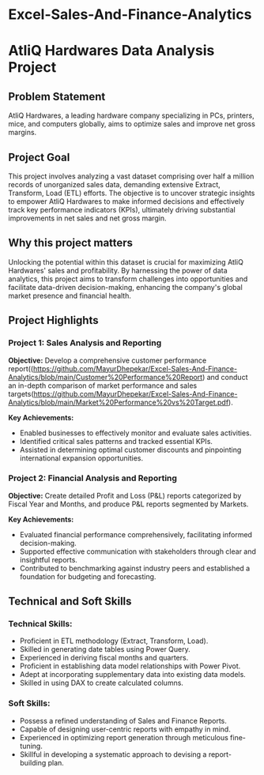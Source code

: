 # Excel-Sales-And-Finance-Analytics
# AtliQ Hardwares Data Analysis Project

## Problem Statement
AtliQ Hardwares, a leading hardware company specializing in PCs, printers, mice, and computers globally, aims to optimize sales and improve net gross margins.

## Project Goal
This project involves analyzing a vast dataset comprising over half a million records of unorganized sales data, demanding extensive Extract, Transform, Load (ETL) efforts. The objective is to uncover strategic insights to empower AtliQ Hardwares to make informed decisions and effectively track key performance indicators (KPIs), ultimately driving substantial improvements in net sales and net gross margin.

## Why this project matters
Unlocking the potential within this dataset is crucial for maximizing AtliQ Hardwares' sales and profitability. By harnessing the power of data analytics, this project aims to transform challenges into opportunities and facilitate data-driven decision-making, enhancing the company's global market presence and financial health.

## Project Highlights

### Project 1: Sales Analysis and Reporting
**Objective:** 
Develop a comprehensive customer performance report((https://github.com/MayurDhepekar/Excel-Sales-And-Finance-Analytics/blob/main/Customer%20Performance%20Report) and conduct an in-depth comparison of market performance and sales targets(https://github.com/MayurDhepekar/Excel-Sales-And-Finance-Analytics/blob/main/Market%20Performance%20vs%20Target.pdf).

**Key Achievements:**
- Enabled businesses to effectively monitor and evaluate sales activities.
- Identified critical sales patterns and tracked essential KPIs.
- Assisted in determining optimal customer discounts and pinpointing international expansion opportunities.

### Project 2: Financial Analysis and Reporting
**Objective:** 
Create detailed Profit and Loss (P&L) reports categorized by Fiscal Year and Months, and produce P&L reports segmented by Markets.

**Key Achievements:**
- Evaluated financial performance comprehensively, facilitating informed decision-making.
- Supported effective communication with stakeholders through clear and insightful reports.
- Contributed to benchmarking against industry peers and established a foundation for budgeting and forecasting.

## Technical and Soft Skills

### Technical Skills:
- Proficient in ETL methodology (Extract, Transform, Load).
- Skilled in generating date tables using Power Query.
- Experienced in deriving fiscal months and quarters.
- Proficient in establishing data model relationships with Power Pivot.
- Adept at incorporating supplementary data into existing data models.
- Skilled in using DAX to create calculated columns.

### Soft Skills:
- Possess a refined understanding of Sales and Finance Reports.
- Capable of designing user-centric reports with empathy in mind.
- Experienced in optimizing report generation through meticulous fine-tuning.
- Skillful in developing a systematic approach to devising a report-building plan.
